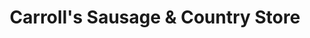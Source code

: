 ---
title: "Carroll's Sausage & Country Store"
url: /sylvester/carrolls-sausage-und-country-store/
shop: Metzgerei
---